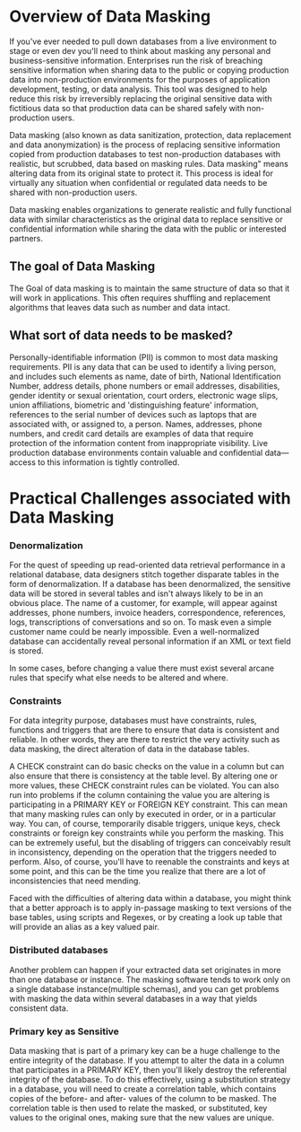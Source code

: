 
# Overview of Data Masking

If you've ever needed to pull down databases from a live environment to stage or even dev you'll need to think about masking any personal and business-sensitive information. Enterprises run the risk of breaching sensitive information when sharing data to the public or copying production data into non-production environments for the purposes of application development, testing, or data analysis. This tool was designed to help reduce this risk by irreversibly replacing the original sensitive data with fictitious data so that production data can be shared safely with non-production users.

Data masking (also known as data sanitization, protection, data replacement and data anonymization) is the process of replacing sensitive information copied from production databases to test non-production databases with realistic, but scrubbed, data based on masking rules. Data masking" means altering data from its original state to protect it. This process is ideal for virtually any situation when confidential or regulated data needs to be shared with non-production users.

Data masking enables organizations to generate realistic and fully functional data with similar characteristics as the original data to replace sensitive or confidential information while sharing the data with the public or interested partners.

##     The goal of Data Masking

The Goal of data masking is to maintain the same structure of data so that it will work in applications. This often requires shuffling and replacement algorithms that leaves data such as number and data intact.

 

##       What sort of data needs to be masked?

Personally-identifiable information (PII) is common to most data masking requirements. PII is any data that can be used to identify a living person, and includes such elements as name, date of birth, National Identification Number, address details, phone numbers or email addresses, disabilities, gender identity or sexual orientation, court orders, electronic wage slips, union affiliations, biometric and 'distinguishing feature' information, references to the serial number of devices such as laptops that are associated with, or assigned to, a person. Names, addresses, phone numbers, and credit card details are examples of data that require protection of the information content from inappropriate visibility. Live production database environments contain valuable and confidential data—access to this information is tightly controlled.

# Practical Challenges associated with Data Masking

###     Denormalization
For the quest of speeding up read-oriented data retrieval performance in a relational database, data designers stitch together disparate tables in the form of denormalization. If a database has been denormalized, the sensitive data will be stored in several tables and isn't always likely to be in an obvious place. The name of a customer, for example, will appear against addresses, phone numbers, invoice headers, correspondence, references, logs, transcriptions of conversations and so on. To mask even a simple customer name could be nearly impossible. Even a well-normalized database can accidentally reveal personal information if an XML or text field is stored.

In some cases, before changing a value there must exist several arcane rules that specify what else needs to be altered and where.

###     Constraints

For data integrity purpose, databases must have constraints, rules, functions and triggers that are there to ensure that data is consistent and reliable. In other words, they are there to restrict the very activity such as data masking, the direct alteration of data in the database tables.

A CHECK constraint can do basic checks on the value in a column but can also ensure that there is consistency at the table level. By altering one or more values, these CHECK constraint rules can be violated.
You can also run into problems if the column containing the value you are altering is participating in a PRIMARY KEY or FOREIGN KEY constraint. This can mean that many masking rules can only by executed in order, or in a particular way.
You can, of course, temporarily disable triggers, unique keys, check constraints or foreign key constraints while you perform the masking. This can be extremely useful, but the disabling of triggers can conceivably result in inconsistency, depending on the operation that the triggers needed to perform. Also, of course, you'll have to reenable the constraints and keys at some point, and this can be the time you realize that there are a lot of inconsistencies that need mending.

Faced with the difficulties of altering data within a database, you might think that a better approach is to apply in-passage masking to text versions of the base tables, using scripts and Regexes, or by creating a look up table that will provide an alias as a key valued pair.

###     Distributed databases
Another problem can happen if your extracted data set originates in more than one database or instance. The masking software tends to work only on a single database instance(multiple schemas), and you can get problems with masking the data within several databases in a way that yields consistent data.

###     Primary key as Sensitive

Data masking that is part of a primary key can be a huge challenge to the entire integrity of the database. If you attempt to alter the data in a column that participates in a PRIMARY KEY, then you'll likely destroy the referential integrity of the database. To do this effectively, using a substitution strategy in a database, you will need to create a correlation table, which contains copies of the before- and after- values of the column to be masked. The correlation table is then used to relate the masked, or substituted, key values to the original ones, making sure that the new values are unique.